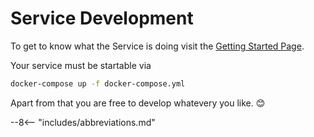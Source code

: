 # Service Development

To get to know what the Service is doing visit the [Getting Started Page](getting-started.md).

Your service must be startable via
```bash
docker-compose up -f docker-compose.yml
```

Apart from that you are free to develop whatevery you like. 😊


--8<-- "includes/abbreviations.md"